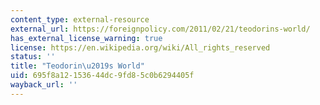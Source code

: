 ```yaml
---
content_type: external-resource
external_url: https://foreignpolicy.com/2011/02/21/teodorins-world/
has_external_license_warning: true
license: https://en.wikipedia.org/wiki/All_rights_reserved
status: ''
title: "Teodorin\u2019s World"
uid: 695f8a12-1536-44dc-9fd8-5c0b6294405f
wayback_url: ''
---
```

